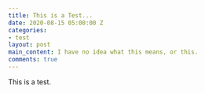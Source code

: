 ```yaml
---
title: This is a Test...
date: 2020-08-15 05:00:00 Z
categories:
- test
layout: post
main_content: I have no idea what this means, or this.
comments: true
---
```


This is a test.